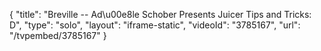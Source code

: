 {
    "title": "Breville -- Ad\u00e8le Schober Presents Juicer Tips and Tricks: D",
    "type": "solo",
    "layout": "iframe-static",
    "videoId": "3785167",
    "url": "\/tvpembed\/3785167"
}